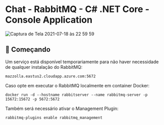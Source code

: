 # Chat - RabbitMQ - C# .NET Core - Console Application

![Captura de Tela 2021-07-18 às 22 59 59](https://user-images.githubusercontent.com/8203988/126093482-9f7f1d08-23c0-4d54-8830-c32bb8d94bcc.png)


## 🚀 Começando

Um serviço está disponível temporariamente para não haver necessidade de qualquer instalação do RabbitMQ:

```
mazzolla.eastus2.cloudapp.azure.com:5672
```


Caso opte em executar o RabbitMQ localmente em container Docker:

```
docker run -d --hostname rabbitserver --name rabbitmq-server -p 15672:15672 -p 5672:5672
```


Também será necessário ativar o Management Plugin:

```
rabbitmq-plugins enable rabbitmq_management
```
